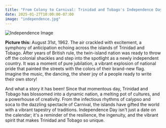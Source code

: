 ```yaml
---
title: "From Colony to Carnival: Trinidad and Tobago's Independence Day Bash!"
date: 2025-01-27T10:00:00-07:00
image: "independence.jpg"
---
```


![Independence Image](./images/independence.png)
  
**Picture this:** August 31st, 1962. The air crackled with excitement, a symphony of anticipation echoing across the islands of Trinidad and Tobago. After years of British rule, the twin-island nation was ready to throw off the colonial shackles and step into the spotlight as a newly independent country. It was a moment of pure jubilation, a vibrant explosion of national pride that painted the streets with the colors of their brand-new flag. Imagine the music, the dancing, the sheer joy of a people ready to write their own story!

And what a story it has been! Since that momentous day, Trinidad and Tobago has blossomed into a dynamic nation, a melting pot of cultures, and a powerhouse of creativity. From the infectious rhythms of calypso and soca to the dazzling spectacle of Carnival, the islands have gifted the world with a vibrant tapestry of traditions. Independence Day isn't just a date on the calendar; it's a reminder of the resilience, the ingenuity, and the vibrant spirit that makes Trinidad and Tobago so unique.